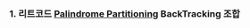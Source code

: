 ### 1. 리트코드 [Palindrome Partitioning](https://leetcode.com/problems/palindrome-partitioning/description/) BackTracking 조합
